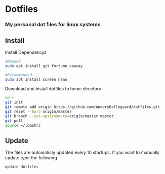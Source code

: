 # Dotfiles
### My personal dot files for linux systems

## Install
Install Dependencys
```bash
#Needed
sudo apt install git fortune cowsay

#Recommended
sudo apt install screen nano
```

Download and install dotfiles to home directory
```bash
cd ~
git init
git remote add origin https://github.com/AndersBallegaard/dotfiles.git
git reset --hard origin/master
git branch --set-upstream-to=origin/master master
git pull
source ~/.bashrc
```

## Update
The files are automaticly updated every 10 startups.
If you want to manually update type the following
```bash
update-dotfiles
```
